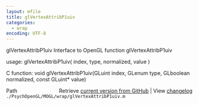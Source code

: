 ```yaml
---
layout: mfile
title: glVertexAttribP1uiv
categories:
  - wrap
encoding: UTF-8
---
```


glVertexAttribP1uiv  Interface to OpenGL function glVertexAttribP1uiv

usage:  glVertexAttribP1uiv( index, type, normalized, value )

C function:  void glVertexAttribP1uiv(GLuint index, GLenum type, GLboolean normalized, const GLuint\* value)


<div class="code_header" style="text-align:right;">
  <span style="float:left;">Path&nbsp;&nbsp;</span> <span class="counter">Retrieve <a href=
  "https://raw.github.com/Psychtoolbox-3/Psychtoolbox-3/beta/./PsychOpenGL/MOGL/wrap/glVertexAttribP1uiv.m">current version from GitHub</a> | View <a href=
  "https://github.com/Psychtoolbox-3/Psychtoolbox-3/commits/beta/./PsychOpenGL/MOGL/wrap/glVertexAttribP1uiv.m">changelog</a></span>
</div>
<div class="code">
  <code>./PsychOpenGL/MOGL/wrap/glVertexAttribP1uiv.m</code>
</div>
